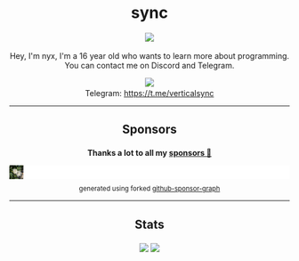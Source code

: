 <h1 align="center">sync</h1>

<p align="center">
  <a href="https://komarev.com/ghpvc">
    <img src="https://komarev.com/ghpvc/?username=verticalsync" />
  </a>
</p>

<p align="center">
  Hey, I'm nyx, I'm a 16 year old who wants to learn more about programming.
  <br>
  You can contact me on Discord and Telegram.
</p>

<p align="center">
  <a href="https://discord.com/users/1207087393929171095">
    <img src="https://lanyard.cnrad.dev/api/1207087393929171095" />
  </a>
  <br>
  Telegram: <a href="https://t.me/verticalsync">https://t.me/verticalsync</a>
</p>

---

## <p align="center">Sponsors</p>

<p align="center">
  <b>Thanks a lot to all my <a href="https://github.com/sponsors/verticalsync">sponsors 💛</a></b>
</p>

<p align="center">
  <a href="https://github.com/sponsors/verticalsync">
    <img src="https://raw.githubusercontent.com/verticalsync/github-sponsor-graph/main/graph.png" />
  </a>
  <br>
  <sub>generated using forked <a href="https://github.com/verticalsync/github-sponsor-graph">github-sponsor-graph</a></sub>
</p>

---

## <p align="center">Stats</p>

<p align="center">
  <img height="200px" src="https://github-readme-stats-git-main-window-syncs-projects.vercel.app/api?username=verticalsync&show_icons=true&count_private=true&theme=dracula&bg_color=00000000" />
  <img height="200px" src="https://github-readme-stats-git-main-window-syncs-projects.vercel.app/api/top-langs/?username=verticalsync&layout=compact&count_private=true&theme=dracula&bg_color=00000000&langs_count=10&hide=jupyter%20notebook,tex,css,php" />
</p>

